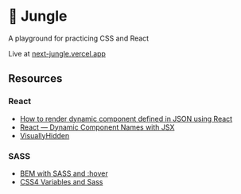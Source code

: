 # 🐒 Jungle

A playground for practicing CSS and React

Live at [next-jungle.vercel.app](https://next-jungle.vercel.app/)

## Resources

### React

- [How to render dynamic component defined in JSON using React](https://www.storyblok.com/tp/react-dynamic-component-from-json#how-to-render-dynamic-component-defined-in-json-using-react)
- [React — Dynamic Component Names with JSX](https://medium.com/@Carmichaelize/dynamic-tag-names-in-react-and-jsx-17e366a684e9)
- [VisuallyHidden](https://www.joshwcomeau.com/snippets/react-components/visually-hidden/)

### SASS

- [BEM with SASS and :hover](https://stackoverflow.com/questions/34021910/bem-with-sass-and-hover)
- [CSS4 Variables and Sass](https://codepen.io/jakealbaugh/post/css4-variables-and-sass)
